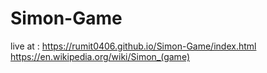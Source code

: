 # Simon-Game
live at : https://rumit0406.github.io/Simon-Game/index.html
https://en.wikipedia.org/wiki/Simon_(game)
